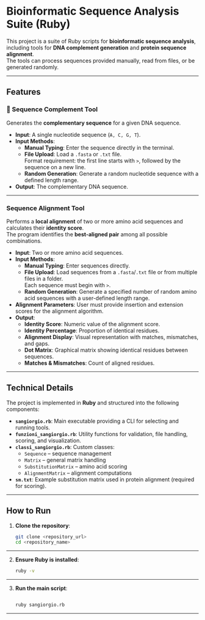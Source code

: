 # Bioinformatic Sequence Analysis Suite (Ruby)

This project is a suite of Ruby scripts for **bioinformatic sequence analysis**, including tools for **DNA complement generation** and **protein sequence alignment**.  
The tools can process sequences provided manually, read from files, or be generated randomly.

---

## Features

### 🔹 Sequence Complement Tool
Generates the **complementary sequence** for a given DNA sequence.

- **Input**: A single nucleotide sequence (`A, C, G, T`).
- **Input Methods**:
  - **Manual Typing**: Enter the sequence directly in the terminal.
  - **File Upload**: Load a `.fasta` or `.txt` file.  
    Format requirement: the first line starts with `>`, followed by the sequence on a new line.
  - **Random Generation**: Generate a random nucleotide sequence with a defined length range.
- **Output**: The complementary DNA sequence.

---

### Sequence Alignment Tool
Performs a **local alignment** of two or more amino acid sequences and calculates their **identity score**.  
The program identifies the **best-aligned pair** among all possible combinations.

- **Input**: Two or more amino acid sequences.
- **Input Methods**:
  - **Manual Typing**: Enter sequences directly.
  - **File Upload**: Load sequences from a `.fasta`/`.txt` file or from multiple files in a folder.  
    Each sequence must begin with `>`.
  - **Random Generation**: Generate a specified number of random amino acid sequences with a user-defined length range.
- **Alignment Parameters**: User must provide insertion and extension scores for the alignment algorithm.
- **Output**:
  - **Identity Score**: Numeric value of the alignment score.
  - **Identity Percentage**: Proportion of identical residues.
  - **Alignment Display**: Visual representation with matches, mismatches, and gaps.
  - **Dot Matrix**: Graphical matrix showing identical residues between sequences.
  - **Matches & Mismatches**: Count of aligned residues.

---

## Technical Details

The project is implemented in **Ruby** and structured into the following components:

- **`sangiorgio.rb`**: Main executable providing a CLI for selecting and running tools.
- **`funzioni_sangiorgio.rb`**: Utility functions for validation, file handling, scoring, and visualization.
- **`classi_sangiorgio.rb`**: Custom classes:
  - `Sequence` – sequence management
  - `Matrix` – general matrix handling
  - `SubstitutionMatrix` – amino acid scoring
  - `AlignmentMatrix` – alignment computations
- **`sm.txt`**: Example substitution matrix used in protein alignment (required for scoring).

---

## How to Run

1. **Clone the repository**:
   ```bash
   git clone <repository_url>
   cd <repository_name>
---

2. **Ensure Ruby is installed**:
      ```bash
   ruby -v

---

3. **Run the main script**:
    ```bash
   
    ruby sangiorgio.rb

---



